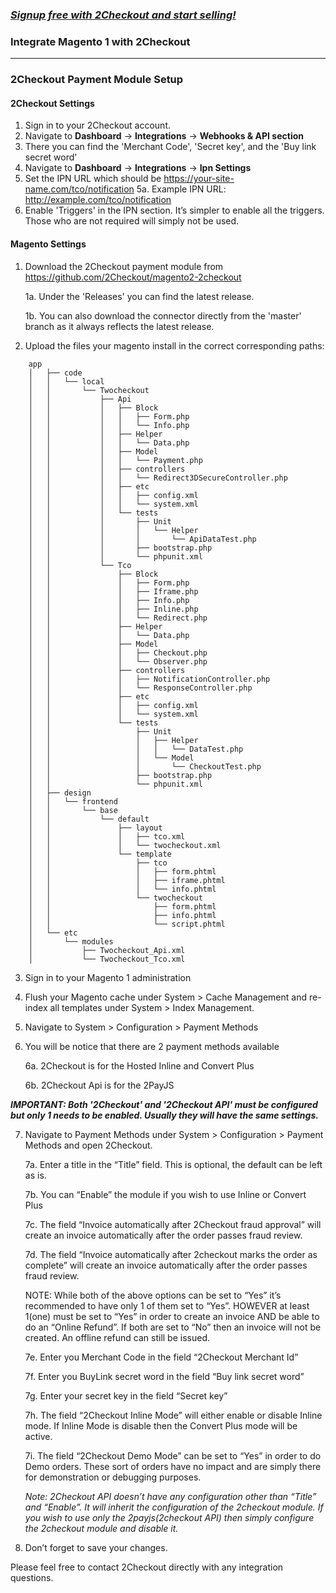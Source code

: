 ### _[Signup free with 2Checkout and start selling!](https://www.2checkout.com/signup)_

### Integrate Magento 1 with 2Checkout
----------------------------------------

### 2Checkout Payment Module Setup

#### 2Checkout Settings

1. Sign in to your 2Checkout account.
2. Navigate to **Dashboard** → **Integrations** → **Webhooks & API section**
3. There you can find the 'Merchant Code', 'Secret key', and the 'Buy link secret word'
4. Navigate to **Dashboard** → **Integrations** → **Ipn Settings**
5. Set the IPN URL which should be https://your-site-name.com/tco/notification
        5a. Example IPN URL: http://example.com/tco/notification
6. Enable 'Triggers' in the IPN section. It’s simpler to enable all the triggers. Those who are not required will simply not be used.

#### Magento Settings

1. Download the 2Checkout payment module from https://github.com/2Checkout/magento2-2checkout
        
    1a. Under the 'Releases' you can find the latest release.
        
    1b. You can also download the connector directly from the 'master' branch as it always reflects the latest release.
2. Upload the files your magento install in the correct corresponding paths:

```
    app
    │   ├── code
    │   │   └── local
    │   │       └── Twocheckout
    │   │           ├── Api
    │   │           │   ├── Block
    │   │           │   │   ├── Form.php
    │   │           │   │   └── Info.php
    │   │           │   ├── Helper
    │   │           │   │   └── Data.php
    │   │           │   ├── Model
    │   │           │   │   └── Payment.php
    │   │           │   ├── controllers
    │   │           │   │   └── Redirect3DSecureController.php
    │   │           │   ├── etc
    │   │           │   │   ├── config.xml
    │   │           │   │   └── system.xml
    │   │           │   └── tests
    │   │           │       ├── Unit
    │   │           │       │   └── Helper
    │   │           │       │       └── ApiDataTest.php
    │   │           │       ├── bootstrap.php
    │   │           │       └── phpunit.xml
    │   │           └── Tco
    │   │               ├── Block
    │   │               │   ├── Form.php
    │   │               │   ├── Iframe.php
    │   │               │   ├── Info.php
    │   │               │   ├── Inline.php
    │   │               │   └── Redirect.php
    │   │               ├── Helper
    │   │               │   └── Data.php
    │   │               ├── Model
    │   │               │   ├── Checkout.php
    │   │               │   └── Observer.php
    │   │               ├── controllers
    │   │               │   ├── NotificationController.php
    │   │               │   └── ResponseController.php
    │   │               ├── etc
    │   │               │   ├── config.xml
    │   │               │   └── system.xml
    │   │               └── tests
    │   │                   ├── Unit
    │   │                   │   ├── Helper
    │   │                   │   │   └── DataTest.php
    │   │                   │   └── Model
    │   │                   │       └── CheckoutTest.php
    │   │                   ├── bootstrap.php
    │   │                   └── phpunit.xml
    │   ├── design
    │   │   └── frontend
    │   │       └── base
    │   │           └── default
    │   │               ├── layout
    │   │               │   ├── tco.xml
    │   │               │   └── twocheckout.xml
    │   │               └── template
    │   │                   ├── tco
    │   │                   │   ├── form.phtml
    │   │                   │   ├── iframe.phtml
    │   │                   │   └── info.phtml
    │   │                   └── twocheckout
    │   │                       ├── form.phtml
    │   │                       ├── info.phtml
    │   │                       └── script.phtml
    │   └── etc
    │       └── modules
    │           ├── Twocheckout_Api.xml
    │           └── Twocheckout_Tco.xml
```

3. Sign in to your Magento 1 administration
4. Flush your Magento cache under System > Cache Management and re-index all templates under System > Index Management.
5. Navigate to System > Configuration > Payment Methods 
6. You will be notice that there are 2 payment methods available
    
    6a. 2Checkout is for the Hosted Inline and Convert Plus
    
    6b. 2Checkout Api is for the 2PayJS

_**IMPORTANT: Both '2Checkout' and '2Checkout API' must be configured but only 1 needs to be enabled. Usually they will have the same settings.**_

7. Navigate to Payment Methods under System > Configuration > Payment Methods and open 2Checkout.
    
    7a. Enter a title in the “Title” field. This is optional, the default can be left as is.
    
    7b. You can “Enable” the module if you wish to use Inline or Convert Plus
    
    7c. The field “Invoice automatically after 2Checkout fraud approval” will create an invoice automatically after the order passes fraud review.
    
    7d. The field “Invoice automatically after 2checkout marks the order as complete” will create an invoice automatically after the order passes fraud review.

    NOTE: While both of the above options can be set to “Yes” it’s recommended to have only 1 of them set to “Yes”. 
    HOWEVER at least 1(one) must be set to “Yes” in order to create an invoice AND be able to do an “Online Refund”. If both are set to “No” then an invoice will not be created. An offline refund can still be issued.
    
    7e. Enter you Merchant Code in the field “2Checkout Merchant Id”
    
    7f. Enter you BuyLink secret word in the field “Buy link secret word”
    
    7g. Enter your secret key in the field “Secret key”
    
    7h. The field “2Checkout Inline Mode” will either enable or disable Inline mode. If Inline Mode is disable then the Convert Plus mode will be active.
    
    7i. The field “2Checkout Demo Mode” can be set to “Yes” in order to do Demo orders. These sort of orders have no impact and are simply there for demonstration or debugging purposes.
    
    _Note: 2Checkout API doesn’t have any configuration other than “Title” and “Enable”. It will inherit the configuration of the 2checkout module. If you wish to use only the 2payjs(2checkout API) then simply configure the 2checkout module and disable it._

8. Don’t forget to save your changes.

Please feel free to contact 2Checkout directly with any integration questions.
